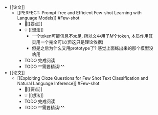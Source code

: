 - [[论文]]
	- [[PERFECT: Prompt-free and Efficient Few-shot Learning with Language Models]] #Few-shot
		- 📌[[要点]]
		- 💡  [[想法]]
			- 一个token可能信息不太足, 所以文中用了$M$个token, 本质作用其实用一个完全可以(但这只是理论依据)
			- 但是之后为什么又用prototype了? 感觉上面练出来的那个模型没啥用
		- TODO 完成阅读
		- TODO ^^需要精读!^^
- [[论文]]
	- [[Exploiting Cloze Questions for Few Shot Text Classification and Natural Language Inference]] #Few-shot
		- 📌[[要点]]
		- 💡  [[想法]]
		- TODO 完成阅读
		- TODO ^^需要精读!^^